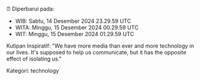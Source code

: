 ⏰ Diperbarui pada:
- WIB: Sabtu, 14 Desember 2024 23.29.59 UTC
- WITA: Minggu, 15 Desember 2024 00.29.59 UTC
- WIT: Minggu, 15 Desember 2024 01.29.59 UTC

Kutipan Inspiratif:
"We have more media than ever and more technology in our lives. It's supposed to help us communicate, but it has the opposite effect of isolating us."


Kategori: technology

